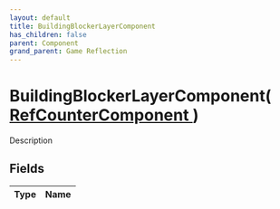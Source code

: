 ```yaml
---
layout: default
title: BuildingBlockerLayerComponent
has_children: false
parent: Component
grand_parent: Game Reflection
---
```

# BuildingBlockerLayerComponent( [ RefCounterComponent ](/riftbreaker-wiki/docs/game-reflection/components/ref_counter_component/) )
Description 

## Fields

| Type | Name |
|:----------|:--------------|

